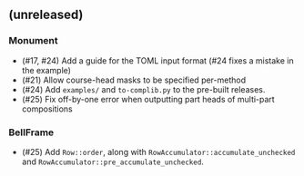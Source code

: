 ## (unreleased)

### Monument

- (#17, #24) Add a guide for the TOML input format (#24 fixes a mistake in the example)
- (#21) Allow course-head masks to be specified per-method
- (#24) Add `examples/` and `to-complib.py` to the pre-built releases.
- (#25) Fix off-by-one error when outputting part heads of multi-part compositions

### BellFrame

- (#25) Add `Row::order`, along with `RowAccumulator::accumulate_unchecked` and
    `RowAccumulator::pre_accumulate_unchecked`.
